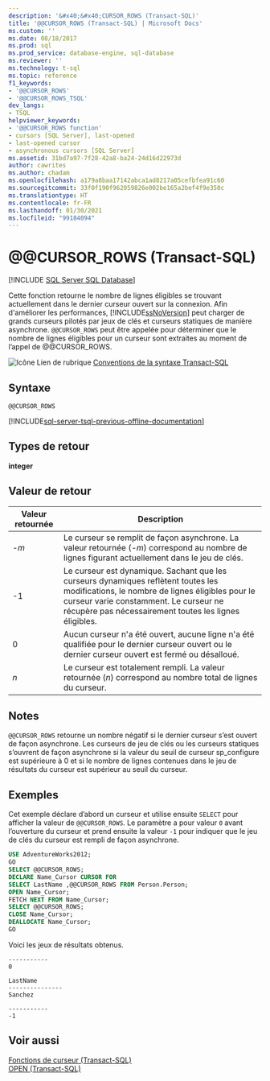 ```yaml
---
description: '&#x40;&#x40;CURSOR_ROWS (Transact-SQL)'
title: '@@CURSOR_ROWS (Transact-SQL) | Microsoft Docs'
ms.custom: ''
ms.date: 08/18/2017
ms.prod: sql
ms.prod_service: database-engine, sql-database
ms.reviewer: ''
ms.technology: t-sql
ms.topic: reference
f1_keywords:
- '@@CURSOR_ROWS'
- '@@CURSOR_ROWS_TSQL'
dev_langs:
- TSQL
helpviewer_keywords:
- '@@CURSOR_ROWS function'
- cursors [SQL Server], last-opened
- last-opened cursor
- asynchronous cursors [SQL Server]
ms.assetid: 31bd7a97-7f28-42a8-ba24-24d16d22973d
author: cawrites
ms.author: chadam
ms.openlocfilehash: a179a8baa17142abca1ad8217a05cefbfea91c60
ms.sourcegitcommit: 33f0f190f962059826e002be165a2bef4f9e350c
ms.translationtype: HT
ms.contentlocale: fr-FR
ms.lasthandoff: 01/30/2021
ms.locfileid: "99184094"
---
```

# <a name="x40x40cursor_rows-transact-sql"></a>&#x40;&#x40;CURSOR_ROWS (Transact-SQL)
[!INCLUDE [SQL Server SQL Database](../../includes/applies-to-version/sql-asdb.md)]

Cette fonction retourne le nombre de lignes éligibles se trouvant actuellement dans le dernier curseur ouvert sur la connexion. Afin d'améliorer les performances, [!INCLUDE[ssNoVersion](../../includes/ssnoversion-md.md)] peut charger de grands curseurs pilotés par jeux de clés et curseurs statiques de manière asynchrone. `@@CURSOR_ROWS` peut être appelée pour déterminer que le nombre de lignes éligibles pour un curseur sont extraites au moment de l’appel de @@CURSOR_ROWS.
  
![Icône Lien de rubrique](../../database-engine/configure-windows/media/topic-link.gif "Icône du lien de rubrique") [Conventions de la syntaxe Transact-SQL](../../t-sql/language-elements/transact-sql-syntax-conventions-transact-sql.md)
  
## <a name="syntax"></a>Syntaxe  
  
```syntaxsql
@@CURSOR_ROWS  
```  

[!INCLUDE[sql-server-tsql-previous-offline-documentation](../../includes/sql-server-tsql-previous-offline-documentation.md)]

## <a name="return-types"></a>Types de retour
**integer**
  
## <a name="return-value"></a>Valeur de retour  
  
|Valeur retournée|Description|  
|---|---|
|-*m*|Le curseur se remplit de façon asynchrone. La valeur retournée (-*m*) correspond au nombre de lignes figurant actuellement dans le jeu de clés.|  
|-1|Le curseur est dynamique. Sachant que les curseurs dynamiques reflètent toutes les modifications, le nombre de lignes éligibles pour le curseur varie constamment. Le curseur ne récupère pas nécessairement toutes les lignes éligibles.|  
|0|Aucun curseur n'a été ouvert, aucune ligne n'a été qualifiée pour le dernier curseur ouvert ou le dernier curseur ouvert est fermé ou désalloué.|  
|*n*|Le curseur est totalement rempli. La valeur retournée (*n*) correspond au nombre total de lignes du curseur.|  
  
## <a name="remarks"></a>Notes  
`@@CURSOR_ROWS` retourne un nombre négatif si le dernier curseur s’est ouvert de façon asynchrone. Les curseurs de jeu de clés ou les curseurs statiques s’ouvrent de façon asynchrone si la valeur du seuil de curseur sp_configure est supérieure à 0 et si le nombre de lignes contenues dans le jeu de résultats du curseur est supérieur au seuil du curseur.
  
## <a name="examples"></a>Exemples  
Cet exemple déclare d’abord un curseur et utilise ensuite `SELECT` pour afficher la valeur de `@@CURSOR_ROWS`. Le paramètre a pour valeur `0` avant l’ouverture du curseur et prend ensuite la valeur `-1` pour indiquer que le jeu de clés du curseur est rempli de façon asynchrone.
  
```sql
USE AdventureWorks2012;  
GO  
SELECT @@CURSOR_ROWS;  
DECLARE Name_Cursor CURSOR FOR  
SELECT LastName ,@@CURSOR_ROWS FROM Person.Person;  
OPEN Name_Cursor;  
FETCH NEXT FROM Name_Cursor;  
SELECT @@CURSOR_ROWS;  
CLOSE Name_Cursor;  
DEALLOCATE Name_Cursor;  
GO             
```  
  
Voici les jeux de résultats obtenus.
  
```
-----------
0  
```

```
LastName
---------------
Sanchez
```

```
-----------
-1
```  
  
## <a name="see-also"></a>Voir aussi
[Fonctions de curseur &#40;Transact-SQL&#41;](../../t-sql/functions/cursor-functions-transact-sql.md)  
[OPEN &#40;Transact-SQL&#41;](../../t-sql/language-elements/open-transact-sql.md)
  
  
